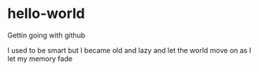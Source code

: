 # hello-world
Gettin going with github

I used to be smart but I became old and lazy and let the world move on as I let my memory fade
